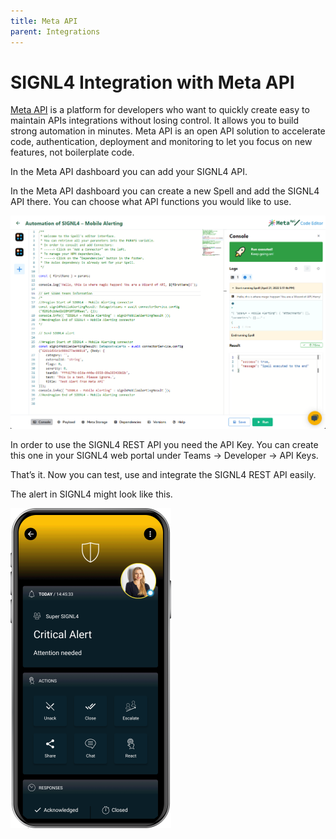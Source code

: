 ```yaml
---
title: Meta API
parent: Integrations
---
```


# SIGNL4 Integration with Meta API

[Meta API](https://www.meta-api.io/) is a platform for developers who want to quickly create easy to maintain APIs integrations without losing control. It allows you to build strong automation in minutes. Meta API is an open API solution to accelerate code, authentication, deployment and monitoring to let you focus on new features, not boilerplate code.

In the Meta API dashboard you can add your SIGNL4 API.

In the Meta API dashboard you can create a new Spell and add the SIGNL4 API there. You can choose what API functions you would like to use.

![Meta API SIGNL4](meta-api-signl4.png)

In order to use the SIGNL4 REST API you need the API Key. You can create this one in your SIGNL4 web portal under Teams -> Developer -> API Keys.

That’s it. Now you can test, use and integrate the SIGNL4 REST API easily.

The alert in SIGNL4 might look like this.

![SIGNL4 Alert](signl4-alert.png)
